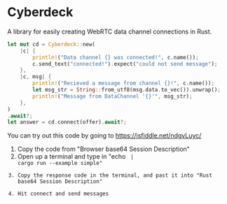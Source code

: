 # Cyberdeck
A library for easily creating WebRTC data channel connections in Rust.

```rust
let mut cd = Cyberdeck::new(
    |c| {
        println!("Data channel {} was connected!", c.name());
        c.send_text("connected!").expect("could not send message");
    },
    |c, msg| {
        println!("Recieved a message from channel {}!", c.name());
        let msg_str = String::from_utf8(msg.data.to_vec()).unwrap();
        println!("Message from DataChannel '{}'", msg_str);
    },
)
.await?;
let answer = cd.connect(offer).await?;
```

You can try out this code by going to https://jsfiddle.net/ndgvLuyc/

1. Copy the code from "Browser base64 Session Description"
2. Open up a terminal and type in "echo <code you copied from above> | cargo run --example simple"
3. Copy the response code in the terminal, and past it into "Rust base64 Session Description"
4. Hit connect and send messages
